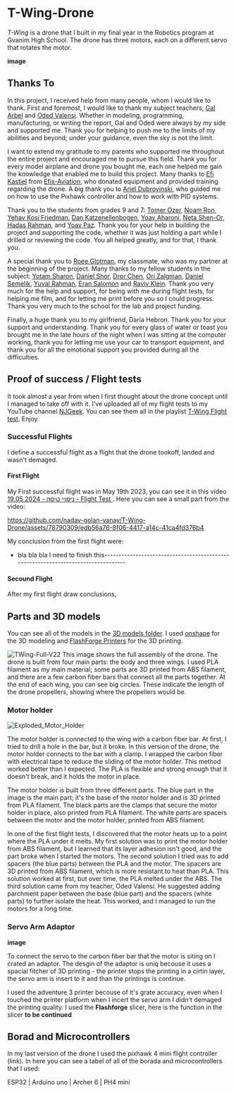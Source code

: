 # T-Wing-Drone
*T-Wing* is a drone that I built in my final year in the Robotics program at Gvanim High School. The drone has three motors, each on a different servo that rotates the motor.

 **image**

## Thanks To
In this project, I received help from many people, whom I would like to thank. First and foremost, I would like to thank my subject teachers, [Gal Arbel](https://github.com/galarb) and [Oded Valensi](). Whether in modeling, programming, manufacturing, or writing the report, Gal and Oded were always by my side and supported me. Thank you for helping to push me to the limits of my abilities and beyond; under your guidance, even the sky is not the limit.

I want to extend my gratitude to my parents who supported me throughout the entire project and encouraged me to pursue this field. Thank you for every model airplane and drone you bought me, each one helped me gain the knowledge that enabled me to build this project. Many thanks to [Efi Kastiel](https://www.linkedin.com/search/results/all/?fetchDeterministicClustersOnly=true&heroEntityKey=urn%3Ali%3Afsd_profile%3AACoAADLQAJUBAUvj69bxqbnr-7TJYAfVfe6obSc&keywords=efi%20kastiel&origin=RICH_QUERY_SUGGESTION&position=0&searchId=0ba67cb9-c28c-4535-bafa-e0ef54953f92&sid=DP1&spellCorrectionEnabled=false) from [Efix-Aviation](https://www.linkedin.com/company/efixaviation/?originalSubdomain=il), who donated equipment and provided training regarding the drone. A big thank you to [Ariel Dubrovinski](), who guided me on how to use the Pixhawk controller and how to work with PID systems.

Thank you to the students from grades 9 and 7: [Tomer Ozer](https://github.com/TomerOzer), [Noam Ron](https://github.com/NoamRon1), [Yehav Kosi Friedman](https://github.com/yahavkosoi), [Dan Katzenellenbogen](https://github.com/Dan-Katzenellenbogen), [Yoav Aharoni](), [Neta Shen-Or](), [Hadas Rahman](), and [Yoav Paz](https://github.com/YoavPaz). Thank you for your help in building the project and supporting the code, whether it was just holding a part while I drilled or reviewing the code. You all helped greatly, and for that, I thank you.

A special thank you to [Roee Glotman](https://github.com/Roee-dev), my classmate, who was my partner at the beginning of the project. Many thanks to my fellow students in the subject: [Yotam Sharon](), [Daniel Shor](), [Dror Chen](), [Ori Zalgman](), [Daniel Semelik](https://github.com/DanielSmelik), [Yuval Rahman](), [Eran Salomon]() and [Raviv Klein](https://github.com/raviviviviv). Thank you very much for the help and support, for being with me during flight tests, for helping me film, and for letting me print before you so I could progress. Thank you very much to the school for the lab and project funding.

Finally, a huge thank you to my girlfriend, Daria Hebron. Thank you for your support and understanding. Thank you for every glass of water or toast you brought me in the late hours of the night when I was sitting at the computer working, thank you for letting me use your car to transport equipment, and thank you for all the emotional support you provided during all the difficulties.

## Proof of success / Flight tests
It took almost a year from when I first thought about the drone concept until I managed to take off with it. I've uploaded all of my flight tests to my YouTube channel [NJGeek](https://www.youtube.com/channel/UCFTb9_tvUnTDQ8KEI29btOw). You can see them all in the playlist [T-Wing Flight test](https://youtube.com/playlist?list=PLqjej9Hx4NUbdtqtBohuQlDSfjigC6vUl&si=ENThvdS27YvLaflj). Enjoy.

### Successful Flights
I define a successful flight as a flight that the drone tookoff, landed and wasn't demaged.
#### First Flight
My First successful flight was in May 19th 2023, you can see it in this video [ניסויי טיסה - 19.05.2024 - Flight Test
](https://youtu.be/v9YFX8xqOcs). Here you can see a small part from the video:

https://github.com/nadav-golan-yanay/T-Wing-Drone/assets/78790309/edb56a76-8f06-4417-a14c-41ca4fd376b4

My conclusion from the first flight were:
- bla bla bla I need to finish this----------------------------------------------------------------------------------


#### Secound Flight
After my first flight draw conclusions,



## Parts and 3D models
You can see all of the models in the [3D models folder](https://github.com/nadav-golan-yanay/T-Wing-Drone/tree/0b038b9dfee622c4904f3aa1510728cdbde3ab1c/V22%20full%20assembly%203D%20files).
I used [onshape](https://www.onshape.com/en/) for the 3D modeling and [FlashForge Printers](https://flashforge.com/) for the 3D printing.

![TWing-Full-V22](https://github.com/nadav-golan-yanay/T-Wing-Drone/assets/78790309/63dcac5a-7471-424a-bd80-f48f89bf449f)
This image shows the full assembly of the drone. The drone is built from four main parts: the body and three wings. I used PLA filament as my main material; some parts are 3D printed from ABS filament, and there are a few carbon fiber bars that connect all the parts together. At the end of each wing, you can see big circles. These indicate the length of the drone propellers, showing where the propellers would be.

### Motor holder
![Exploded_Motor_Holder](https://github.com/nadav-golan-yanay/T-Wing-Drone/assets/78790309/eb4dbcce-7ec2-4fd4-9dbd-57e81f796824)

The motor holder is connected to the wing with a carbon fiber bar. At first, I tried to drill a hole in the bar, but it broke. In this version of the drone, the motor holder connects to the bar with a clamp. I wrapped the carbon fiber with electrical tape to reduce the sliding of the motor holder. This method worked better than I expected. The PLA is flexible and strong enough that it doesn't break, and it holds the motor in place.

The motor holder is built from three different parts. The blue part in the image is the main part; it's the base of the motor holder and is 3D printed from PLA filament. The black parts are the clamps that secure the motor holder in place, also printed from PLA filament. The white parts are spacers between the motor and the motor holder, printed from ABS filament.

In one of the first flight tests, I discovered that the motor heats up to a point where the PLA under it melts. My first solution was to print the motor holder from ABS filament, but I learned that its layer adhesion isn't good, and the part broke when I started the motors. The second solution I tried was to add spacers (the blue parts) between the PLA and the motor. The spacers are 3D printed from ABS filament, which is more resistant to heat than PLA. This solution worked at first, but over time, the PLA melted under the ABS. The third solution came from my teacher, Oded Valensi. He suggested adding parchment paper between the base (blue part) and the spacers (white parts) to further isolate the heat. This worked, and I managed to run the motors for a long time.

### Servo Arm Adaptor
**image**

To connect the servo to the carbon fiber bar that the motor is siting on I crated an adaptor. The desgin of the adaptor is uniq becouse it uses a spacial fitcher of 3D printing - the printer stops the printing in a cirtin layer, the servo arm is insert to it and than the printings is continue.

I used the adventure 3 printer becouse of it's grate accuracy, even when I touched the printer platform when I incert the servo arm I didn't demaged the printing quality. I used the **Flashforge** slicer, here is the function in the slicer **to be continued**


## Borad and Microcontrollers

In my last version of the drone I used the pixhawk 4 mini flight controller (link).
In here you can see a tabel of all of the borada and microcontrollers that I used:

ESP32 | Arduino uno | Archer 6 | PH4 mini
